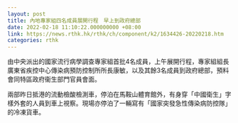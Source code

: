 ```yaml
---
layout: post
title: 內地專家組四名成員展開行程　早上到政府總部
date: 2022-02-18 11:10:22.000000000 +08:00
link: https://news.rthk.hk/rthk/ch/component/k2/1634426-20220218.htm
categories: rthk
---
```


由中央派出的國家流行病學調查專家組首批4名成員，上午展開行程，專家組組長廣東省疾控中心傳染病預防控制所所長康敏，以及其餘3名成員到政府總部，預料會同特區政府衞生部門官員會面。

兩部昨日抵港的流動檢酸檢測車，停泊在馬鞍山體育館外，有身穿「中國衛生」字樣外套的人員到車上視察。現場亦停泊了一輛寫有「國家突發急性傳染病防控隊」的冷凍貨車。
